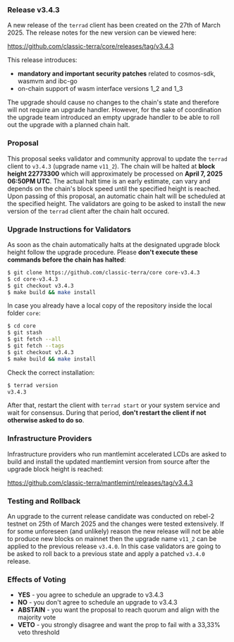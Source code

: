 ### Release v3.4.3

A new release of the `terrad` client has been created on the 27th of March 2025. The release notes for the new version can be viewed here:

https://github.com/classic-terra/core/releases/tag/v3.4.3

This release introduces:
- **mandatory and important security patches** related to cosmos-sdk, wasmvm and ibc-go
- on-chain support of wasm interface versions 1_2 and 1_3
 
The upgrade should cause no changes to the chain's state and therefore will not require an upgrade handler. However, for the sake of coordination the upgrade team introduced an empty upgrade handler to be able to roll out the upgrade with a planned chain halt.

### Proposal

This proposal seeks validator and community approval to update the `terrad` client to `v3.4.3` (upgrade name `v11_2`). The chain will be halted at **block height 22773300**  which will approximately be processed on **April 7, 2025 06:50PM UTC**. The actual halt time is an early estimate, can vary and depends on the chain's block speed until the specified height is reached. Upon passing of this proposal, an automatic chain halt will be scheduled at the specified height. The validators are going to be asked to install the new version of the `terrad` client after the chain halt occured.

### Upgrade Instructions for Validators

As soon as the chain automatically halts at the designated upgrade block height follow the upgrade procedure. Please **don't execute these commands before the chain has halted**:

```bash
$ git clone https://github.com/classic-terra/core core-v3.4.3
$ cd core-v3.4.3
$ git checkout v3.4.3
$ make build && make install 
```

In case you already have a local copy of the repository inside the local folder `core`:

```bash
$ cd core
$ git stash
$ git fetch --all
$ git fetch --tags
$ git checkout v3.4.3
$ make build && make install
```

Check the correct installation:

```bash
$ terrad version
v3.4.3
```

After that, restart the client with `terrad start` or your system service and wait for consensus. During that period, **don't restart the client if not otherwise asked to do so**.

### Infrastructure Providers

Infrastructure providers who run mantlemint accelerated LCDs are asked to build and install the updated mantlemint version from source after the upgrade block height is reached:

https://github.com/classic-terra/mantlemint/releases/tag/v3.4.3

### Testing and Rollback

An upgrade to the current release candidate was conducted on rebel-2 testnet on 25th of March 2025 and the changes were tested extensively. If for some unforeseen (and unlikely) reason the new release will not be able to produce new blocks on mainnet then the upgrade name `v11_2` can be applied to the previous release `v3.4.0`. In this case validators are going to be asked to roll back to a previous state and apply a patched `v3.4.0` release.

### Effects of Voting

- **YES** - you agree to schedule an upgrade to v3.4.3
- **NO** - you don't agree to schedule an upgrade to v3.4.3
- **ABSTAIN** - you want the proposal to reach quorum and align with the majority vote
- **VETO** - you strongly disagree and want the prop to fail with a 33,33% veto threshold
